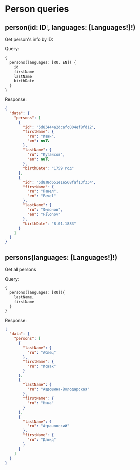# Person queries
## person(id: ID!, languages: [Languages!]!)
Get person's info by ID:

Query:
```graphql
{
  persons(languages: [RU, EN]) {
    id
    firstName
    lastName
    birthDate
  }
}
```

Response:
```json
{
  "data": {
    "persons": [
      {
        "id": "5d83444a2dcafc004ef8fd12",
        "firstName": {
          "ru": "Иван",
          "en": null
        },
        "lastName": {
          "ru": "Кутайсов",
          "en": null
        },
        "birthDate": "1759 год"
      },
      {
        "id": "5d8a8d651e1e568faf13f334",
        "firstName": {
          "ru": "Павел",
          "en": "Pavel"
        },
        "lastName": {
          "ru": "Филонов",
          "en": "Filonov"
        },
        "birthDate": "8.01.1883"
      }
    ]
  }
}
```

## persons(languages: [Languages!]!)
Get all persons

Query:
```graphql
{
  persons(languages: [RU]){
    lastName,
    firstName
  }
}
```

Response:
```json
{
  "data": {
    "persons": [
      {
        "lastName": {
          "ru": "Аблец"
        },
        "firstName": {
          "ru": "Исаак"
        }
      },
      {
        "lastName": {
          "ru": "Авдошина-Володарская"
        },
        "firstName": {
          "ru": "Нина"
        }
      },
      {
        "lastName": {
          "ru": "Аграновский"
        },
        "firstName": {
          "ru": "Давид"
        }
      }
    ]
  }
}
```
